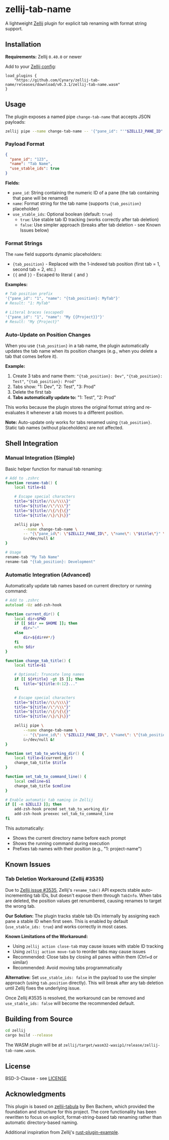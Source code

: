 # zellij-tab-name

A lightweight [Zellij](https://zellij.dev) plugin for explicit tab renaming with format string support.

## Installation

**Requirements:** Zellij `0.40.0` or newer

Add to your [Zellij config](https://zellij.dev/documentation/configuration.html):

```kdl
load_plugins {
    "https://github.com/Cynary/zellij-tab-name/releases/download/v0.3.1/zellij-tab-name.wasm"
}
```

## Usage

The plugin exposes a named pipe `change-tab-name` that accepts JSON payloads:

```bash
zellij pipe --name change-tab-name -- '{"pane_id": "'"$ZELLIJ_PANE_ID"'", "name": "My Tab"}'
```

### Payload Format

```json
{
  "pane_id": "123",
  "name": "Tab Name",
  "use_stable_ids": true
}
```

**Fields:**
- `pane_id`: String containing the numeric ID of a pane (the tab containing that pane will be renamed)
- `name`: Format string for the tab name (supports `{tab_position}` placeholder)
- `use_stable_ids`: Optional boolean (default: `true`)
  - `true`: Use stable tab ID tracking (works correctly after tab deletion)
  - `false`: Use simpler approach (breaks after tab deletion - see Known Issues below)

### Format Strings

The `name` field supports dynamic placeholders:

- `{tab_position}` - Replaced with the 1-indexed tab position (first tab = 1, second tab = 2, etc.)
- `{{` and `}}` - Escaped to literal `{` and `}`

**Examples:**

```bash
# Tab position prefix
'{"pane_id": "1", "name": "{tab_position}: MyTab"}'
# Result: "1: MyTab"

# Literal braces (escaped)
'{"pane_id": "1", "name": "My {{Project}}"}'
# Result: "My {Project}"
```

### Auto-Update on Position Changes

When you use `{tab_position}` in a tab name, the plugin automatically updates the tab name when its position changes (e.g., when you delete a tab that comes before it).

**Example:**
1. Create 3 tabs and name them: `"{tab_position}: Dev"`, `"{tab_position}: Test"`, `"{tab_position}: Prod"`
2. Tabs show: "1: Dev", "2: Test", "3: Prod"
3. Delete the first tab
4. **Tabs automatically update to:** "1: Test", "2: Prod"

This works because the plugin stores the original format string and re-evaluates it whenever a tab moves to a different position.

**Note:** Auto-update only works for tabs renamed using `{tab_position}`. Static tab names (without placeholders) are not affected.

## Shell Integration

### Manual Integration (Simple)

Basic helper function for manual tab renaming:

```zsh
# Add to .zshrc
function rename-tab() {
    local title=$1

    # Escape special characters
    title="${title//\\/\\\\}"
    title="${title//\"/\\\"}"
    title="${title//\{/\{\{}"
    title="${title//\}/\}\}}"

    zellij pipe \
        --name change-tab-name \
        -- "{\"pane_id\": \"$ZELLIJ_PANE_ID\", \"name\": \"$title\"}" \
        &>/dev/null &!
}

# Usage
rename-tab "My Tab Name"
rename-tab "{tab_position}: Development"
```

### Automatic Integration (Advanced)

Automatically update tab names based on current directory or running command:

```zsh
# Add to .zshrc
autoload -Uz add-zsh-hook

function current_dir() {
    local dir=$PWD
    if [[ $dir == $HOME ]]; then
        dir="~"
    else
        dir=${dir##*/}
    fi
    echo $dir
}

function change_tab_title() {
    local title=$1

    # Optional: Truncate long names
    if [[ ${#title} -gt 15 ]]; then
        title="${title:0:12}..."
    fi

    # Escape special characters
    title="${title//\\/\\\\}"
    title="${title//\"/\\\"}"
    title="${title//\{/\{\{}"
    title="${title//\}/\}\}}"

    zellij pipe \
        --name change-tab-name \
        -- "{\"pane_id\": \"$ZELLIJ_PANE_ID\", \"name\": \"{tab_position}: $title\"}" \
        &>/dev/null &!
}

function set_tab_to_working_dir() {
    local title=$(current_dir)
    change_tab_title $title
}

function set_tab_to_command_line() {
    local cmdline=$1
    change_tab_title $cmdline
}

# Enable automatic tab naming in Zellij
if [[ -n $ZELLIJ ]]; then
    add-zsh-hook precmd set_tab_to_working_dir
    add-zsh-hook preexec set_tab_to_command_line
fi
```

This automatically:
- Shows the current directory name before each prompt
- Shows the running command during execution
- Prefixes tab names with their position (e.g., "1: project-name")

## Known Issues

### Tab Deletion Workaround (Zellij #3535)

Due to [Zellij issue #3535](https://github.com/zellij-org/zellij/issues/3535), Zellij's `rename_tab()` API expects stable auto-incrementing tab IDs, but doesn't expose them through `TabInfo`. When tabs are deleted, the position values get renumbered, causing renames to target the wrong tab.

**Our Solution:** The plugin tracks stable tab IDs internally by assigning each pane a stable ID when first seen. This is enabled by default (`use_stable_ids: true`) and works correctly in most cases.

**Known Limitations of the Workaround:**
- Using `zellij action close-tab` may cause issues with stable ID tracking
- Using `zellij action move-tab` to reorder tabs may cause issues
- Recommended: Close tabs by closing all panes within them (Ctrl+d or similar)
- Recommended: Avoid moving tabs programmatically

**Alternative:** Set `use_stable_ids: false` in the payload to use the simpler approach (using `tab.position` directly). This will break after any tab deletion until Zellij fixes the underlying issue.

Once Zellij #3535 is resolved, the workaround can be removed and `use_stable_ids: false` will become the recommended default.

## Building from Source

```bash
cd zellij
cargo build --release
```

The WASM plugin will be at `zellij/target/wasm32-wasip1/release/zellij-tab-name.wasm`.

## License

BSD-3-Clause - see [LICENSE](LICENSE)

## Acknowledgments

This plugin is based on [zellij-tabula](https://github.com/bezbac/zellij-tabula) by Ben Bachem, which provided the foundation and structure for this project. The core functionality has been rewritten to focus on explicit, format-string-based tab renaming rather than automatic directory-based naming.

Additional inspiration from Zellij's [rust-plugin-example](https://github.com/zellij-org/rust-plugin-example).
